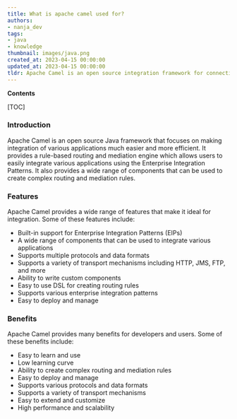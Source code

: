 ```yaml
---
title: What is apache camel used for?
authors:
- nanja_dev
tags:
- java
- knowledge
thumbnail: images/java.png
created_at: 2023-04-15 00:00:00
updated_at: 2023-04-15 00:00:00
tldr: Apache Camel is an open source integration framework for connecting different applications and systems in Java.
---
```


**Contents**

[TOC]

### Introduction
Apache Camel is an open source Java framework that focuses on making integration of various applications much easier and more efficient. It provides a rule-based routing and mediation engine which allows users to easily integrate various applications using the Enterprise Integration Patterns. It also provides a wide range of components that can be used to create complex routing and mediation rules.

### Features
Apache Camel provides a wide range of features that make it ideal for integration. Some of these features include:

- Built-in support for Enterprise Integration Patterns (EIPs)
- A wide range of components that can be used to integrate various applications
- Supports multiple protocols and data formats
- Supports a variety of transport mechanisms including HTTP, JMS, FTP, and more
- Ability to write custom components
- Easy to use DSL for creating routing rules
- Supports various enterprise integration patterns
- Easy to deploy and manage

### Benefits
Apache Camel provides many benefits for developers and users. Some of these benefits include:

- Easy to learn and use
- Low learning curve
- Ability to create complex routing and mediation rules
- Easy to deploy and manage
- Supports various protocols and data formats
- Supports a variety of transport mechanisms
- Easy to extend and customize
- High performance and scalability
